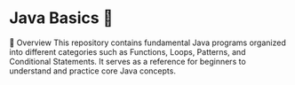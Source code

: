 # Java Basics 🚀

📖 Overview
This repository contains fundamental Java programs organized into different categories such as Functions, Loops, Patterns, and Conditional Statements. It serves as a reference for beginners to understand and practice core Java concepts.



